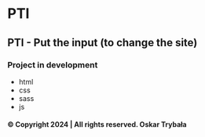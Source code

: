 # PTI
## PTI - Put the input (to change the site)

### Project in development
- html
- css
- sass
- js

#### © Copyright 2024 | All rights reserved. Oskar Trybała
